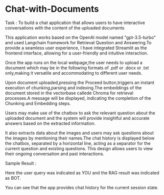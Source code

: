 # Chat-with-Documents

Task :
To build a chat application that allows users to have interactive conversations with the content of the uploaded documents

This application works based on the OpenAI model named "gpt-3.5-turbo" and  used Langchain framework  for Retrieval Question and Answering.To provide a seamless user experience, I have integrated Streamlit as the frontend interface, allowing for a user-friendly and intuitive interaction.

Once the app runs on the local webpage,the user needs to upload a document which may be in the following formats of .pdf or .docx or .txt only,making it versatile and accommodating to different user needs.
 
Upon document uploaded,pressing the Proceed button,triggers an instant execution of chunking,parsing  and indexing.The embeddings of the document stored in the vectorbase callede Chroma for retrieval processes.A message will be displayed, indicating the completion of  the Chunking and Embedding steps.

Users may make use of the chatbox to ask the relevant question about the  uploaded document and the system will provide insightful and accurate answers based on the extracted information.

It also extracts data about the images and  users may ask questions about the images by mentioning their names.The chat history is displayed below the chatbox, separated by a horizontal line, acting as a separator for the current question and existing questions. This design allows users to view  their ongoing conversation and past interactions.


Sample Result : 







Here the user query was indicated as YOU and the RAG result was indicated as BOT.



You can see that the app provides chat history for the current session state.

